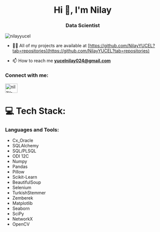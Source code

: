 <h1 align="center">Hi 👋, I'm Nilay</h1>
<h3 align="center">Data Scientist</h3>

<p align="left"> <img src="https://komarev.com/ghpvc/?username=nilayyucel&label=Profile%20views&color=0e75b6&style=flat" alt="nilayyucel" /> </p>


- 👨‍💻 All of my projects are available at [https://github.com/NilayYUCEL?tab=repositories](https://github.com/NilayYUCEL?tab=repositories)

- 📫 How to reach me **yucelnilay024@gmail.com**

<h3 align="left">Connect with me:</h3>
<p align="left">
<a href="https://linkedin.com/in/nilay-yucel" target="blank"><img align="center" src="https://raw.githubusercontent.com/rahuldkjain/github-profile-readme-generator/master/src/images/icons/Social/linked-in-alt.svg" alt="nilay-yucel" height="30" width="40" /></a>
</p>


# 💻 Tech Stack:
<h3 align="left">Languages and Tools:</h3>

- Cx_Oracle
- SQLAlchemy
- SQL/PLSQL
- ODI 12C
- Numpy
- Pan﻿das
- Pillow
- Scikit-Learn
- BeautifulSoup
- Seleni﻿um
- Turkish﻿Stemmer
- Zemberek
- Matplotlib
- Seaborn
- SciPy
- Netw﻿o﻿rkX
- OpenCV
